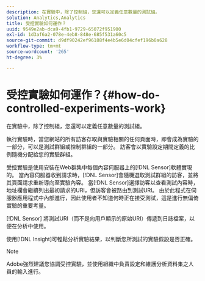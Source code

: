 ```yaml
---
description: 在實驗中，除了控制組，您還可以定義任意數量的測試組。
solution: Analytics,Analytics
title: 受控實驗如何運作？
uuid: 9549e2ab-dca9-4fb1-9729-65072f951900
exl-id: 1d3af6a2-078e-4eb8-848e-685f531a60c5
source-git-commit: d9df90242ef96188f4e4b5e6d04cfef196b0a628
workflow-type: tm+mt
source-wordcount: '265'
ht-degree: 3%

---
```


# 受控實驗如何運作？{#how-do-controlled-experiments-work}

在實驗中，除了控制組，您還可以定義任意數量的測試組。

執行實驗時，當您網站的所有訪客存取與實驗相關的任何頁面時，即會成為實驗的一部分，可以是測試群組或控制群組的一部分。 訪客會以實驗設定期間定義的比例隨機分配給您的實驗群組。

受控實驗是使用安裝在Web群集中每個內容伺服器上的[!DNL Sensor]軟體實現的。 當內容伺服器收到請求時，[!DNL Sensor]會隨機選取測試群組的訪客，並將其頁面請求重新導向至實驗內容。 當[!DNL Sensor]選擇訪客以查看測試內容時，地址欄會繼續列出最初請求的URI，但訪客會被路由到測試URI。 由於此程式在伺服器應用程式中內部進行，因此使用者不知道何時正在接受測試，這是進行無偏倚實驗的重要考量。

[!DNL Sensor] 將測試URI（而不是向用戶顯示的原始URI）傳遞到日誌檔案，以便在分析中使用。

使用[!DNL Insight]可輕鬆分析實驗結果，以判斷您所測試的實驗假設是否正確。

>[!NOTE]
>
>Adobe強烈建議您協調受控實驗，並使用組織中負責設定和維護分析資料集之人員的輸入進行。
